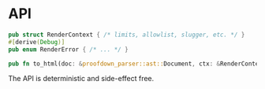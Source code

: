 # API

```rust
pub struct RenderContext { /* limits, allowlist, slugger, etc. */ }
#[derive(Debug)]
pub enum RenderError { /* ... */ }

pub fn to_html(doc: &proofdown_parser::ast::Document, ctx: &RenderContext) -> Result<String, RenderError>;
```

The API is deterministic and side-effect free.
